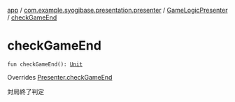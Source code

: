 [app](../../index.md) / [com.example.syogibase.presentation.presenter](../index.md) / [GameLogicPresenter](index.md) / [checkGameEnd](./check-game-end.md)

# checkGameEnd

`fun checkGameEnd(): `[`Unit`](https://kotlinlang.org/api/latest/jvm/stdlib/kotlin/-unit/index.html)

Overrides [Presenter.checkGameEnd](../../com.example.syogibase.presentation.contact/-game-view-contact/-presenter/check-game-end.md)

対局終了判定

